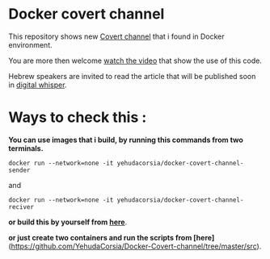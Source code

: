 
# Docker covert channel

This repository shows new [Covert channel](https://en.wikipedia.org/wiki/Covert_channel) that i found in Docker environment.

You are more then welcome [watch the video](https://youtu.be/n5sFaDJyeIQ) that show the use of this code.

Hebrew speakers are invited to read the article that will be published soon in [digital whisper](https://www.digitalwhisper.co.il/).

# Ways to check this :

 
**You can use images that i build, by running this commands from two terminals.**

    docker run --network=none -it yehudacorsia/docker-covert-channel-sender

and 

    docker run --network=none -it yehudacorsia/docker-covert-channel-reciver 
    
**or build this by yourself from [here](https://github.com/YehudaCorsia/Docker-Covert-channel/tree/master/src/Dockerfiles)**.

**or just create two containers and run the scripts from [here]**(https://github.com/YehudaCorsia/Docker-Covert-channel/tree/master/src).